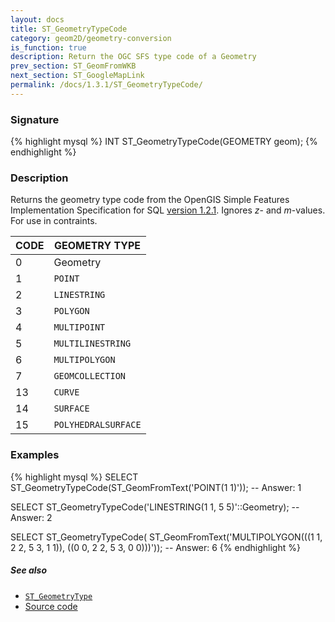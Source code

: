 ```yaml
---
layout: docs
title: ST_GeometryTypeCode
category: geom2D/geometry-conversion
is_function: true
description: Return the OGC SFS type code of a Geometry
prev_section: ST_GeomFromWKB
next_section: ST_GoogleMapLink
permalink: /docs/1.3.1/ST_GeometryTypeCode/
---
```


### Signature

{% highlight mysql %}
INT ST_GeometryTypeCode(GEOMETRY geom);
{% endhighlight %}

### Description

Returns the geometry type code from the OpenGIS Simple Features
Implementation Specification for SQL <a
href="http://www.opengeospatial.org/standards/sfs"
target="_blank">version 1.2.1</a>.
Ignores *z*- and *m*-values.
For use in contraints.

| CODE |    GEOMETRY TYPE    |
| ---- | ------------------- |
|    0 | Geometry          |
|    1 | `POINT`             |
|    2 | `LINESTRING`        |
|    3 | `POLYGON`           |
|    4 | `MULTIPOINT`        |
|    5 | `MULTILINESTRING`   |
|    6 | `MULTIPOLYGON`      |
|    7 | `GEOMCOLLECTION`    |
|   13 | `CURVE`             |
|   14 | `SURFACE`           |
|   15 | `POLYHEDRALSURFACE` |

### Examples

{% highlight mysql %}
SELECT ST_GeometryTypeCode(ST_GeomFromText('POINT(1 1)'));
-- Answer: 1

SELECT ST_GeometryTypeCode('LINESTRING(1 1, 5 5)'::Geometry);
-- Answer: 2

SELECT ST_GeometryTypeCode(
        ST_GeomFromText('MULTIPOLYGON(((1 1, 2 2, 5 3, 1 1)),
                                      ((0 0, 2 2, 5 3, 0 0)))'));
-- Answer: 6
{% endhighlight %}

##### See also

* [`ST_GeometryType`](../ST_GeometryType)
* <a href="https://github.com/orbisgis/h2gis/blob/master/h2gis-functions/src/main/java/org/h2gis/functions/spatial/properties/ST_GeometryTypeCode.java" target="_blank">Source code</a>
